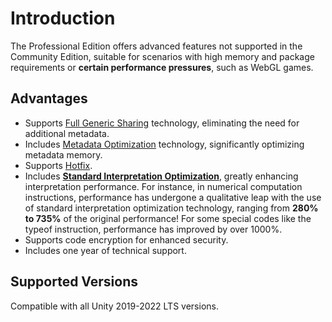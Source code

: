 # Introduction

The Professional Edition offers advanced features not supported in the Community Edition, suitable for scenarios with high memory and package requirements or **certain performance pressures**, such as WebGL games.

## Advantages

- Supports [Full Generic Sharing](../fullgenericsharing) technology, eliminating the need for additional metadata.
- Includes [Metadata Optimization](../metadataoptimization) technology, significantly optimizing metadata memory.
- Supports [Hotfix](./hotfix).
- Includes **[Standard Interpretation Optimization](../basicencryption)**, greatly enhancing interpretation performance. For instance, in numerical computation instructions, performance has undergone a qualitative leap with the use of standard interpretation optimization technology, ranging from **280% to 735%** of the original performance! For some special codes like the typeof instruction, performance has improved by over 1000%.
- Supports code encryption for enhanced security.
- Includes one year of technical support.

## Supported Versions

Compatible with all Unity 2019-2022 LTS versions.
